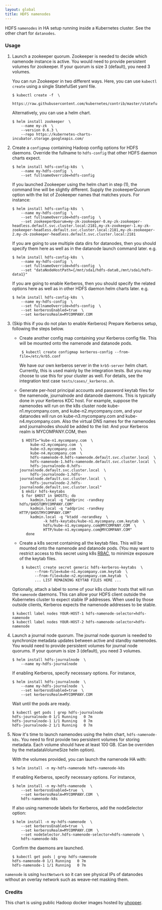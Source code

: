 ```yaml
---
layout: global
title: HDFS namenodes
---
```

HDFS `namenodes` in HA setup running inside a Kubernetes cluster.
See the other chart for `datanodes`.

### Usage

  1. Launch a zookeeper quorum. Zookeeper is needed to decide
     which namenode instance is active.
     You would need to provide persistent volumes for zookeeper.
     If your quorum is size 3 (default), you need 3 volumes.

     You can run Zookeeper in two different ways. Here, you can use
     `kubectl create` using a single StatefulSet yaml file.

     ```
     $ kubectl create -f  \
         https://raw.githubusercontent.com/kubernetes/contrib/master/statefulsets/zookeeper/zookeeper.yaml
     ```

     Alternatively, you can use a helm chart.

     ```
     $ helm install zookeeper  \
         --name my-zk  \
         --version 0.6.3 \
         --repo https://kubernetes-charts-incubator.storage.googleapis.com/
     ```

  2. Create a `configmap` containing Hadoop config options for HDFS daemons.
     Override the fullname to `hdfs-config` that other HDFS daemon charts expect.
     ```
     $ helm install hdfs-config-k8s  \
         --name my-hdfs-config  \
         --set fullnameOverride=hdfs-config
     ```

     If you launched Zookeeper using the helm chart in step (1), the command
     line will be slightly different. Supply the zookeeperQuorum option with
     the list of Zookeeper names that matches yours. For instance:
     
     ```
     $ helm install hdfs-config-k8s  \
         --name my-hdfs-config  \
         --set fullnameOverride=hdfs-config  \
         --set zookeeperQuorum=my-zk-zookeeper-0.my-zk-zookeeper-headless.default.svc.cluster.local:2181,my-zk-zookeeper-1.my-zk-zookeeper-headless.default.svc.cluster.local:2181,my-zk-zookeeper-2.my-zk-zookeeper-headless.default.svc.cluster.local:2181
     ```

     If you are going to use multiple data dirs for datanodes, then you
     should specify them here as well as in the datanode launch command later.
     e.g.
     ```
     $ helm install hdfs-config-k8s  \
         --name my-hdfs-config  \
         --set fullnameOverride=hdfs-config  \
         --set "dataNodeHostPath={/mnt/sda1/hdfs-data0,/mnt/sda1/hdfs-data1}"
     ```

     If you are going to enable Kerberos, then you
     should specify the related options here as well as in other HDFS daemon
     helm charts later.
     e.g.
     ```
     $ helm install hdfs-config-k8s  \
         --name my-hdfs-config  \
         --set fullnameOverride=hdfs-config  \
         --set kerberosEnabled=true  \
         --set kerberosRealm=MYCOMPANY.COM
     ```

  3. (Skip this if you do not plan to enable Kerberos)
     Prepare Kerberos setup, following the steps below.

     - Create another config map containing your Kerberos config file.
       This will be mounted onto the namenode and datanode pods.

       ```
        $ kubectl create configmap kerberos-config --from-file=/etc/krb5.conf
       ```

       We have our own kerberos server in the `krb5-server` helm chart.
       Currently, this is used mainly by the integration tests. But you may
       choose to use this for your cluster as well. For details, see
       the integration test case `tests/cases/_kerberos.sh`.

     - Generate per-host principal accounts and password keytab files for
       the namenode, journalnode and datanode daemons. This is typically done
       in your Kerberos KDC host. For example,
       suppose the namenodes will run on the k8s cluster node kube-n1.mycompany.com,
       and kube-n2.mycompany.com,
       and your datanodes will run on kube-n3.mycompany.com and kube-n4.mycompany.com.
       Also the virtual DNS names for the namenodes and journalnodes should be
       added to the list:
       And your Kerberos realm is MYCOMPANY.COM, then

       ```
        $ HOSTS="kube-n1.mycompany.com  \
            kube-n2.mycompany.com  \
            kube-n3.mycompany.com  \
            kube-n4.mycompany.com  \
            hdfs-namenode-0.hdfs-namenode.default.svc.cluster.local  \
            hdfs-namenode-1.hdfs-namenode.default.svc.cluster.local  \
            hdfs-journalnode-0.hdfs-journalnode.default.svc.cluster.local  \
            hdfs-journalnode-1.hdfs-journalnode.default.svc.cluster.local  \
            hdfs-journalnode-2.hdfs-journalnode.default.svc.cluster.local"
        $ mkdir hdfs-keytabs
        $ for $HOST in $HOSTS; do
            kadmin.local -q "addprinc -randkey hdfs/$HOST@MYCOMPANY.COM" 
            kadmin.local -q "addprinc -randkey HTTP/$HOSTMYCOMPANY.COM" 
            kadmin.local -q "ktadd -norandkey  \
                  -k hdfs-keytabs/kube-n1.mycompany.com.keytab  \
                  hdfs/kube-n1.mycompany.com@MYCOMPANY.COM  \
                  HTTP/kube-n1.mycompany.com@MYCOMPANY.COM"
          done
       ```

     - Create a k8s secret containing all the keytab files. This will be mounted
       onto the namenode and datanode pods. (You may want to restrict access to
       this secret using k8s
       [RBAC](https://kubernetes.io/docs/admin/authorization/rbac/),
       to minimize exposure of the keytab files.

       ```
        $ kubectl create secret generic hdfs-kerberos-keytabs  \
              --from-file=kube-n1.mycompany.com.keytab  \
              --from-file=kube-n2.mycompany.com.keytab  \
              ... LIST REMAINING KEYTAB FILES HERE ...
       ```

     Optionally, attach a label to some of your k8s cluster hosts that will
     run the `namenode` daemons. This can allow your HDFS client outside
     the Kubernetes cluster to expect stable IP addresses. When used by
     those outside clients, Kerberos expects the namenode addresses to be
     stable.

     ```
     $ kubectl label nodes YOUR-HOST-1 hdfs-namenode-selector=hdfs-namenode
     $ kubectl label nodes YOUR-HOST-2 hdfs-namenode-selector=hdfs-namenode
     ```

  4. Launch a journal node quorum. The journal node quorum is needed to
     synchronize metadata updates between active and standby namenodes. You
     would need to provide persistent volumes for journal node quorums. If your
     quorum is size 3 (default), you need 3 volumes.

     ```
     $ helm install hdfs-journalnode  \
         --name my-hdfs-journalnode
     ```

     If enabling Kerberos, specify necessary options. For instance,
     ```
     $ helm install hdfs-journalnode  \
         --name my-hdfs-journalnode  \
         --set kerberosEnabled=true  \
         --set kerberosRealm=MYCOMPANY.COM
     ```

     Wait until the pods are ready.
     ```
     $ kubectl get pods | grep hdfs-journalnode
     hdfs-journalnode-0 1/1 Running   0 7m
     hdfs-journalnode-1 1/1 Running   0 7m
     hdfs-journalnode-2 1/1 Running   0 7m
     ```

  5. Now it's time to launch namenodes using the helm chart, `hdfs-namenode-k8s`.
     You need to first provide two persistent volumes for storing
     metadata. Each volume should have at least 100 GB. (Can be overriden by
     the metadataVolumeSize helm option).

     With the volumes provided, you can launch the namenode HA with:

     ```
     $ helm install -n my-hdfs-namenode hdfs-namenode-k8s
     ```

     If enabling Kerberos, specify necessary options. For instance,
     ```
     $ helm install -n my-hdfs-namenode  \
         --set kerberosEnabled=true  \
         --set kerberosRealm=MYCOMPANY.COM  \
         hdfs-namenode-k8s
     ```

     If also using namenode labels for Kerberos, add
     the nodeSelector option:
     ```
     $ helm install -n my-hdfs-namenode  \
         --set kerberosEnabled=true  \
         --set kerberosRealm=MYCOMPANY.COM  \
         --set nodeSelector.hdfs-namenode-selector=hdfs-namenode \
         hdfs-namenode-k8s
     ```

     Confirm the daemons are launched.
     ```
     $ kubectl get pods | grep hdfs-namenode
     hdfs-namenode-0 1/1 Running   0 7m
     hdfs-namenode-1 1/1 Running   0 7m
     ```

`namenode` is using `hostNetwork` so it can see physical IPs of datanodes
without an overlay network such as weave-net masking them.

### Credits

This chart is using public Hadoop docker images hosted by
  [uhopper](https://hub.docker.com/u/uhopper/).
